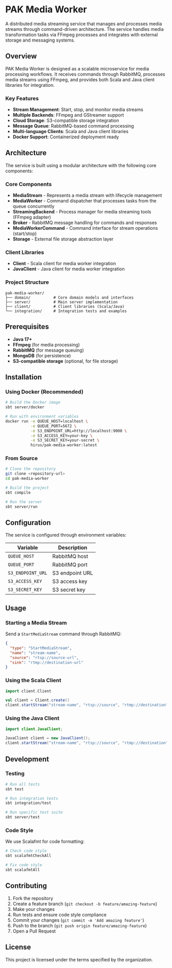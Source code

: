 # PAK Media Worker

A distributed media streaming service that manages and processes media streams through command-driven architecture. The service handles media transformation tasks via FFmpeg processes and integrates with external storage and messaging systems.

## Overview

PAK Media Worker is designed as a scalable microservice for media processing workflows. It receives commands through RabbitMQ, processes media streams using FFmpeg, and provides both Scala and Java client libraries for integration.

### Key Features

- **Stream Management**: Start, stop, and monitor media streams
- **Multiple Backends**: FFmpeg and GStreamer support
- **Cloud Storage**: S3-compatible storage integration
- **Message Queue**: RabbitMQ-based command processing
- **Multi-language Clients**: Scala and Java client libraries
- **Docker Support**: Containerized deployment ready

## Architecture

The service is built using a modular architecture with the following core components:

### Core Components

- **MediaStream** - Represents a media stream with lifecycle management
- **MediaWorker** - Command dispatcher that processes tasks from the queue concurrently
- **StreamingBackend** - Process manager for media streaming tools (FFmpeg adapter)
- **Broker** - RabbitMQ message handling for commands and responses
- **MediaWorkerCommand** - Command interface for stream operations (start/stop)
- **Storage** - External file storage abstraction layer

### Client Libraries

- **Client** - Scala client for media worker integration
- **JavaClient** - Java client for media worker integration

### Project Structure

```
pak-media-worker/
├── domain/          # Core domain models and interfaces
├── server/          # Main server implementation
├── client/          # Client libraries (Scala/Java)
└── integration/     # Integration tests and examples
```

## Prerequisites

- **Java 17+**
- **FFmpeg** (for media processing)
- **RabbitMQ** (for message queuing)
- **MongoDB** (for persistence)
- **S3-compatible storage** (optional, for file storage)

## Installation

### Using Docker (Recommended)

```bash
# Build the Docker image
sbt server/docker

# Run with environment variables
docker run -e QUEUE_HOST=localhost \
           -e QUEUE_PORT=5672 \
           -e S3_ENDPOINT_URL=http://localhost:9000 \
           -e S3_ACCESS_KEY=your-key \
           -e S3_SECRET_KEY=your-secret \
           hirus/pak-media-worker:latest
```

### From Source

```bash
# Clone the repository
git clone <repository-url>
cd pak-media-worker

# Build the project
sbt compile

# Run the server
sbt server/run
```

## Configuration

The service is configured through environment variables:

| Variable | Description |
|----------|-------------|
| `QUEUE_HOST` | RabbitMQ host |
| `QUEUE_PORT` | RabbitMQ port |
| `S3_ENDPOINT_URL` | S3 endpoint URL |
| `S3_ACCESS_KEY` | S3 access key |
| `S3_SECRET_KEY` | S3 secret key |

## Usage

### Starting a Media Stream

Send a `StartMediaStream` command through RabbitMQ:

```json
{
  "type": "StartMediaStream",
  "name": "stream-name",
  "source": "rtsp://source-url",
  "sink": "rtmp://destination-url"
}
```

### Using the Scala Client

```scala
import client.Client

val client = Client.create()
client.startStream("stream-name", "rtsp://source", "rtmp://destination")
```

### Using the Java Client

```java
import client.JavaClient;

JavaClient client = new JavaClient();
client.startStream("stream-name", "rtsp://source", "rtmp://destination");
```

## Development

### Testing

```bash
# Run all tests
sbt test

# Run integration tests
sbt integration/test

# Run specific test suite
sbt server/test
```

### Code Style

We use Scalafmt for code formatting:

```bash
# Check code style
sbt scalafmtCheckAll

# Fix code style
sbt scalafmtAll
```

## Contributing

1. Fork the repository
2. Create a feature branch (`git checkout -b feature/amazing-feature`)
3. Make your changes
4. Run tests and ensure code style compliance
5. Commit your changes (`git commit -m 'Add amazing feature'`)
6. Push to the branch (`git push origin feature/amazing-feature`)
7. Open a Pull Request

## License

This project is licensed under the terms specified by the organization.